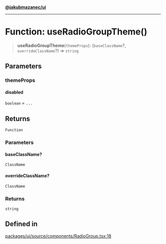 [**@jakubmazanec/ui**](../README.md)

---

# Function: useRadioGroupTheme()

> **useRadioGroupTheme**(`themeProps`): (`baseClassName`?, `overrideClassName`?) => `string`

## Parameters

### themeProps

#### disabled

`boolean` = `...`

## Returns

`Function`

### Parameters

#### baseClassName?

`ClassName`

#### overrideClassName?

`ClassName`

### Returns

`string`

## Defined in

[packages/ui/source/components/RadioGroup.tsx:18](https://github.com/jakubmazanec/tools/blob/4bb343d3736e4f9f11a014de3241c6054262151e/packages/ui/source/components/RadioGroup.tsx#L18)
